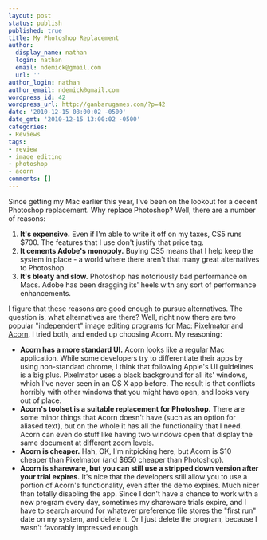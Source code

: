 ```yaml
---
layout: post
status: publish
published: true
title: My Photoshop Replacement
author:
  display_name: nathan
  login: nathan
  email: ndemick@gmail.com
  url: ''
author_login: nathan
author_email: ndemick@gmail.com
wordpress_id: 42
wordpress_url: http://ganbarugames.com/?p=42
date: '2010-12-15 08:00:02 -0500'
date_gmt: '2010-12-15 13:00:02 -0500'
categories:
- Reviews
tags:
- review
- image editing
- photoshop
- acorn
comments: []
---
```

<p>Since getting my Mac earlier this year, I've been on the lookout for a decent Photoshop replacement. Why replace Photoshop? Well, there are a number of reasons:</p>
<ol>
<li><strong>It's expensive.</strong> Even if I'm able to write it off on my taxes, CS5 runs $700. The features that I use don't justify that price tag.</li>
<li><strong>It cements Adobe's monopoly.</strong> Buying CS5 means that I help keep the system in place - a world where there aren't that many great alternatives to Photoshop.</li>
<li><strong>It's bloaty and slow.</strong> Photoshop has notoriously bad performance on Macs. Adobe has been dragging its' heels with any sort of performance enhancements.</li>
</ol>
<p>I figure that these reasons are good enough to pursue alternatives. The question is, what alternatives are there? Well, right now there are two popular "independent" image editing programs for Mac: <a href="http://www.pixelmator.com/">Pixelmator</a> and <a href="http://flyingmeat.com/acorn/">Acorn</a>. I tried both, and ended up choosing Acorn. My reasoning:</p>
<ul>
<li><strong>Acorn has a more standard UI.</strong> Acorn looks like a regular Mac application. While some developers try to differentiate their apps by using non-standard chrome, I think that following Apple's UI guidelines is a big plus. Pixelmator uses a black background for all its' windows, which I've never seen in an OS X app before. The result is that conflicts horribly with other windows that you might have open, and looks very out of place.</li>
<li><strong>Acorn's toolset is a suitable replacement for Photoshop.</strong> There are some minor things that Acorn doesn't have (such as an option for aliased text), but on the whole it has all the functionality that I need. Acorn can even do stuff like having two windows open that display the same document at different zoom levels.</li>
<li><strong>Acorn is cheaper.</strong> Hah, OK, I'm nitpicking here, but Acorn is $10 cheaper than Pixelmator (and $650 cheaper than Photoshop).</li>
<li><strong>Acorn is shareware, but you can still use a stripped down version after your trial expires.</strong> It's nice that the developers still allow you to use a portion of Acorn's functionality, even after the demo expires. Much nicer than totally disabling the app. Since I don't have a chance to work with a new program every day, sometimes my shareware trials expire, and I have to search around for whatever preference file stores the "first run" date on my system, and delete it. Or I just delete the program, because I wasn't favorably impressed enough.</li>
</ul>
